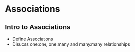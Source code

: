 # Associations

## Intro to Associations
* Define Associations
* Disucss one:one, one:many and many:many relationships
